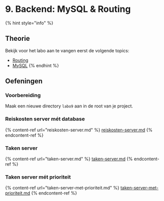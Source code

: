 # 9. Backend: MySQL & Routing

{% hint style="info" %}
## Theorie

Bekijk voor het labo aan te vangen eerst de volgende topics:

* [Routing](../../cursus/backend/wat-is-een-backend-framework/router.md)
* [MySQL](../../cursus/backend/mysql.md)
{% endhint %}

## Oefeningen

### Voorbereiding

Maak een nieuwe directory `labo9` aan in de root van je project.

### Reiskosten server mét database

{% content-ref url="reiskosten-server.md" %}
[reiskosten-server.md](reiskosten-server.md)
{% endcontent-ref %}

### Taken server

{% content-ref url="taken-server.md" %}
[taken-server.md](taken-server.md)
{% endcontent-ref %}

### Taken server mét prioriteit

{% content-ref url="taken-server-met-prioriteit.md" %}
[taken-server-met-prioriteit.md](taken-server-met-prioriteit.md)
{% endcontent-ref %}
